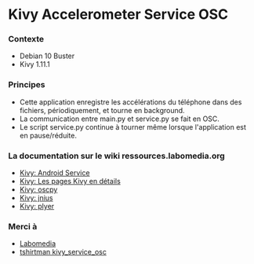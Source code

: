 # Kivy Accelerometer Service OSC

### Contexte
* Debian 10 Buster
* Kivy 1.11.1

### Principes

* Cette application enregistre les accélérations du téléphone dans des fichiers,
périodiquement, et tourne en background.
* La communication entre main.py et service.py se fait en OSC.
* Le script service.py continue à tourner même lorsque l'application est en pause/réduite.

### La documentation sur le wiki ressources.labomedia.org

* [Kivy: Android Service](https://ressources.labomedia.org/kivy_android_service)
* [Kivy: Les pages Kivy en détails](https://ressources.labomedia.org/les_pages_kivy_en_details)
* [Kivy: oscpy](https://ressources.labomedia.org/kivy_oscpy)
* [Kivy: jnius](https://ressources.labomedia.org/kivy_jnius)
* [Kivy: plyer](https://ressources.labomedia.org/kivy_plyer)


### Merci à

* [Labomedia](https://labomedia.org/)
* [tshirtman kivy_service_osc](https://github.com/tshirtman/kivy_service_osc)
